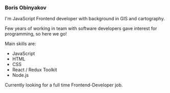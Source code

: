 ### Boris Obinyakov

I'm JavaScript Frontend developer with background in GIS and cartography. 

Few years of working in team with software developers gave interest for programming, so here we go!

Main skills are:
- JavaScript
- HTML
- CSS
- React / Redux Toolkit
- Node.js

Currently looking for a full time Frontend-Developer job.

<!--
**sirflyingv/sirflyingv** is a ✨ _special_ ✨ repository because its `README.md` (this file) appears on your GitHub profile.

Here are some ideas to get you started:

- 🔭 I’m currently working on ...
- 🌱 I’m currently learning ...
- 👯 I’m looking to collaborate on ...
- 🤔 I’m looking for help with ...
- 💬 Ask me about ...
- 📫 How to reach me: ...
- 😄 Pronouns: ...
- ⚡ Fun fact: ...
-->

